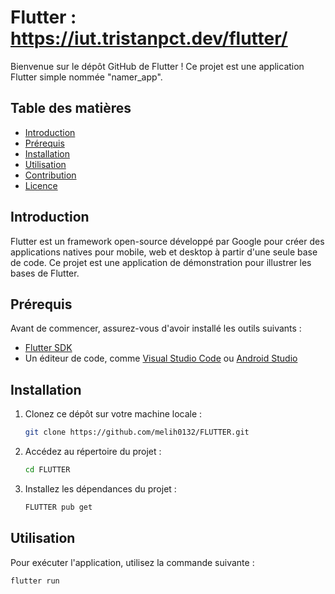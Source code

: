 # Flutter : https://iut.tristanpct.dev/flutter/

Bienvenue sur le dépôt GitHub de Flutter ! Ce projet est une application Flutter simple nommée "namer_app".

## Table des matières

- [Introduction](#introduction)
- [Prérequis](#prérequis)
- [Installation](#installation)
- [Utilisation](#utilisation)
- [Contribution](#contribution)
- [Licence](#licence)

## Introduction

Flutter est un framework open-source développé par Google pour créer des applications natives pour mobile, web et desktop à partir d'une seule base de code. Ce projet est une application de démonstration pour illustrer les bases de Flutter.

## Prérequis

Avant de commencer, assurez-vous d'avoir installé les outils suivants :

- [Flutter SDK](https://flutter.dev/docs/get-started/install)
- Un éditeur de code, comme [Visual Studio Code](https://code.visualstudio.com/) ou [Android Studio](https://developer.android.com/studio)

## Installation

1. Clonez ce dépôt sur votre machine locale :

    ```bash
    git clone https://github.com/melih0132/FLUTTER.git
    ```

2. Accédez au répertoire du projet :

    ```bash
    cd FLUTTER
    ```

3. Installez les dépendances du projet :

    ```bash
    FLUTTER pub get
    ```

## Utilisation

Pour exécuter l'application, utilisez la commande suivante :

```bash
flutter run
